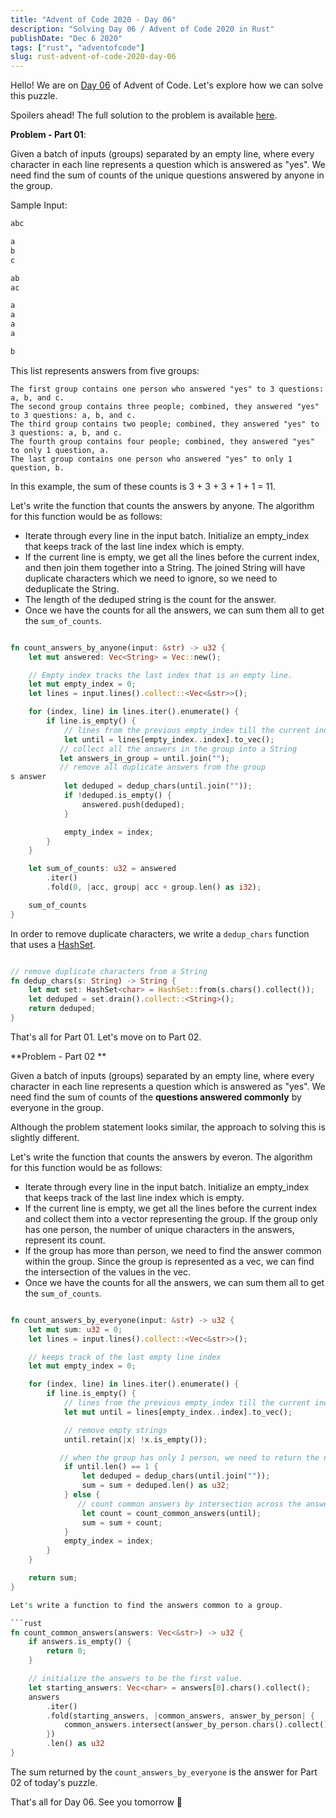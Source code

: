 ```yaml
---
title: "Advent of Code 2020 - Day 06"
description: "Solving Day 06 / Advent of Code 2020 in Rust"
publishDate: "Dec 6 2020"
tags: ["rust", "adventofcode"]
slug: rust-advent-of-code-2020-day-06
---
```


Hello! We are on [Day 06](https://adventofcode.com/2020/day/6) of Advent of Code. Let's explore how we can solve this puzzle.

Spoilers ahead! The full solution to the problem is available [here](https://github.com/Shriram-Balaji/rust-advent-of-code-2020/blob/main/day-06/src/main.rs).

**Problem - Part 01**:

Given a batch of inputs (groups) separated by an empty line, where every character in each line represents a question which is answered as "yes". We need find the sum of counts of the unique questions answered by anyone in the group.

Sample Input:

```rust
abc

a
b
c

ab
ac

a
a
a
a

b
```

This list represents answers from five groups:

    The first group contains one person who answered "yes" to 3 questions: a, b, and c.
    The second group contains three people; combined, they answered "yes" to 3 questions: a, b, and c.
    The third group contains two people; combined, they answered "yes" to 3 questions: a, b, and c.
    The fourth group contains four people; combined, they answered "yes" to only 1 question, a.
    The last group contains one person who answered "yes" to only 1 question, b.

In this example, the sum of these counts is 3 + 3 + 3 + 1 + 1 = 11.

Let's write the function that counts the answers by anyone. The algorithm for this function would be as follows:

- Iterate through every line in the input batch. Initialize an empty_index that keeps track of the last line index which is empty.
- If the current line is empty, we get all the lines before the current index, and then join them together into a String. The joined String will have duplicate characters which we need to ignore, so we need to deduplicate the String.
- The length of the deduped string is the count for the answer.
- Once we have the counts for all the answers, we can sum them all to get the `sum_of_counts`.

```rust

fn count_answers_by_anyone(input: &str) -> u32 {
    let mut answered: Vec<String> = Vec::new();

    // Empty index tracks the last index that is an empty line.
    let mut empty_index = 0;
    let lines = input.lines().collect::<Vec<&str>>();

    for (index, line) in lines.iter().enumerate() {
        if line.is_empty() {
            // lines from the previous empty_index till the current index
            let until = lines[empty_index..index].to_vec();
           // collect all the answers in the group into a String
           let answers_in_group = until.join("");
           // remove all duplicate answers from the group
s answer
            let deduped = dedup_chars(until.join(""));
            if !deduped.is_empty() {
                answered.push(deduped);
            }

            empty_index = index;
        }
    }

    let sum_of_counts: u32 = answered
        .iter()
        .fold(0, |acc, group| acc + group.len() as i32);

    sum_of_counts
}


```

In order to remove duplicate characters, we write a `dedup_chars` function that uses a [HashSet](https://doc.rust-lang.org/std/collections/struct.HashSet.html).

```rust

// remove duplicate characters from a String
fn dedup_chars(s: String) -> String {
    let mut set: HashSet<char> = HashSet::from(s.chars().collect());
    let deduped = set.drain().collect::<String>();
    return deduped;
}


```

That's all for Part 01. Let's move on to Part 02.

**Problem - Part 02 **

Given a batch of inputs (groups) separated by an empty line, where every character in each line represents a question which is answered as "yes". We need find the sum of counts of the **questions answered commonly** by everyone in the group.

Although the problem statement looks similar, the approach to solving this is slightly different.

Let's write the function that counts the answers by everon. The algorithm for this function would be as follows:

- Iterate through every line in the input batch. Initialize an empty_index that keeps track of the last line index which is empty.
- If the current line is empty, we get all the lines before the current index and collect them into a vector representing the group. If the group only has one person, the number of unique characters in the answers, represent its count.
- If the group has more than person, we need to find the answer common within the group. Since the group is represented as a vec, we can find the intersection of the values in the vec.
- Once we have the counts for all the answers, we can sum them all to get the `sum_of_counts`.

````rust

fn count_answers_by_everyone(input: &str) -> u32 {
    let mut sum: u32 = 0;
    let lines = input.lines().collect::<Vec<&str>>();

    // keeps track of the last empty line index
    let mut empty_index = 0;

    for (index, line) in lines.iter().enumerate() {
        if line.is_empty() {
            // lines from the previous empty_index till the current index
            let mut until = lines[empty_index..index].to_vec();

            // remove empty strings
            until.retain(|x| !x.is_empty());

           // when the group has only 1 person, we need to return the number of unique answers by 1 person as count.
            if until.len() == 1 {
                let deduped = dedup_chars(until.join(""));
                sum = sum + deduped.len() as u32;
            } else {
               // count common answers by intersection across the answers.
                let count = count_common_answers(until);
                sum = sum + count;
            }
            empty_index = index;
        }
    }

    return sum;
}

Let's write a function to find the answers common to a group.

```rust
fn count_common_answers(answers: Vec<&str>) -> u32 {
    if answers.is_empty() {
        return 0;
    }

    // initialize the answers to be the first value.
    let starting_answers: Vec<char> = answers[0].chars().collect();
    answers
        .iter()
        .fold(starting_answers, |common_answers, answer_by_person| {
            common_answers.intersect(answer_by_person.chars().collect())
        })
        .len() as u32
}

````

The sum returned by the `count_answers_by_everyone` is the answer for Part 02 of today's puzzle.

That's all for Day 06. See you tomorrow 👋
